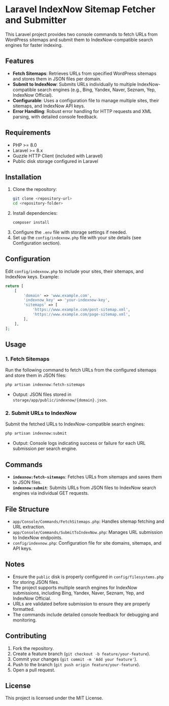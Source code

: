 # Laravel IndexNow Sitemap Fetcher and Submitter

This Laravel project provides two console commands to fetch URLs from WordPress sitemaps and submit them to IndexNow-compatible search engines for faster indexing.

## Features
- **Fetch Sitemaps**: Retrieves URLs from specified WordPress sitemaps and stores them in JSON files per domain.
- **Submit to IndexNow**: Submits URLs individually to multiple IndexNow-compatible search engines (e.g., Bing, Yandex, Naver, Seznam, Yep, IndexNow Official).
- **Configurable**: Uses a configuration file to manage multiple sites, their sitemaps, and IndexNow API keys.
- **Error Handling**: Robust error handling for HTTP requests and XML parsing, with detailed console feedback.

## Requirements
- PHP >= 8.0
- Laravel >= 8.x
- Guzzle HTTP Client (included with Laravel)
- Public disk storage configured in Laravel

## Installation
1. Clone the repository:
   ```bash
   git clone <repository-url>
   cd <repository-folder>
   ```
2. Install dependencies:
   ```bash
   composer install
   ```
3. Configure the `.env` file with storage settings if needed.
4. Set up the `config/indexnow.php` file with your site details (see Configuration section).

## Configuration
Edit `config/indexnow.php` to include your sites, their sitemaps, and IndexNow keys. Example:
```php
return [
    [
        'domain' => 'www.example.com',
        'indexnow_key' => 'your-indexnow-key',
        'sitemaps' => [
            'https://www.example.com/post-sitemap.xml',
            'https://www.example.com/page-sitemap.xml',
        ],
    ],
];
```

## Usage
### 1. Fetch Sitemaps
Run the following command to fetch URLs from the configured sitemaps and store them in JSON files:
```bash
php artisan indexnow:fetch-sitemaps
```
- Output: JSON files stored in `storage/app/public/indexnow/{domain}.json`.

### 2. Submit URLs to IndexNow
Submit the fetched URLs to IndexNow-compatible search engines:
```bash
php artisan indexnow:submit
```
- Output: Console logs indicating success or failure for each URL submission per search engine.

## Commands
- **`indexnow:fetch-sitemaps`**: Fetches URLs from sitemaps and saves them to JSON files.
- **`indexnow:submit`**: Submits URLs from JSON files to IndexNow search engines via individual GET requests.

## File Structure
- `app/Console/Commands/FetchSitemaps.php`: Handles sitemap fetching and URL extraction.
- `app/Console/Commands/SubmitToIndexNow.php`: Manages URL submission to IndexNow endpoints.
- `config/indexnow.php`: Configuration file for site domains, sitemaps, and API keys.

## Notes
- Ensure the `public` disk is properly configured in `config/filesystems.php` for storing JSON files.
- The project supports multiple search engines for IndexNow submissions, including Bing, Yandex, Naver, Seznam, Yep, and IndexNow Official.
- URLs are validated before submission to ensure they are properly formatted.
- The commands include detailed console feedback for debugging and monitoring.

## Contributing
1. Fork the repository.
2. Create a feature branch (`git checkout -b feature/your-feature`).
3. Commit your changes (`git commit -m 'Add your feature'`).
4. Push to the branch (`git push origin feature/your-feature`).
5. Open a pull request.

## License
This project is licensed under the MIT License.